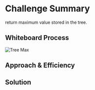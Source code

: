 # Challenge Summary
return maximum value stored in the tree.

## Whiteboard Process
![Tree Max]()

## Approach & Efficiency
<!-- What approach did you take? Why? What is the Big O space/time for this approach? -->

## Solution
<!-- Show how to run your code, and examples of it in action -->